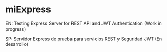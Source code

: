 # miExpress
EN: Testing Express Server for REST API and JWT Authentication
(Work in progress)


SP: Servidor Express de prueba para servicios REST y Seguridad JWT
(En desarrollo)
